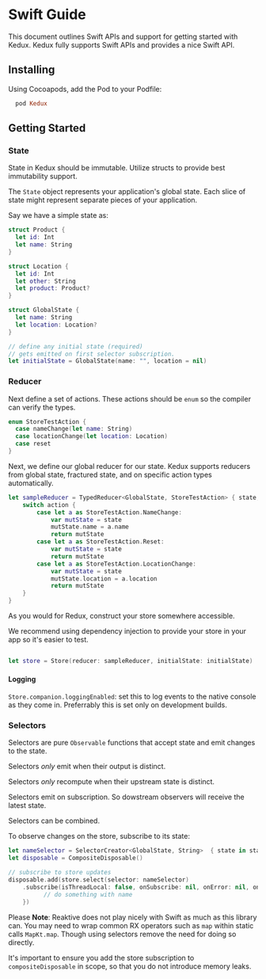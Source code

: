 # Swift Guide

This document outlines Swift APIs and support for getting started with Kedux.
Kedux fully supports Swift APIs and provides a nice Swift API.

## Installing

Using Cocoapods, add the Pod to your Podfile:

```ruby
  pod Kedux
```

## Getting Started

### State

State in Kedux should be immutable. Utilize structs to provide best immutability support.

The `State` object represents your application's global state. Each slice of state might represent separate pieces of your 
application. 

Say we have a simple state as:

```swift 
struct Product {
  let id: Int
  let name: String
}

struct Location {
  let id: Int
  let other: String
  let product: Product?
}

struct GlobalState {
  let name: String
  let location: Location?
}

// define any initial state (required)
// gets emitted on first selector subscription.
let initialState = GlobalState(name: "", location = nil)
```

### Reducer

Next define a set of actions. These actions should be `enum` so the compiler can verify 
the types.

```swift 
enum StoreTestAction {
  case nameChange(let name: String)
  case locationChange(let location: Location)
  case reset
}
```

Next, we define our global reducer for our state. Kedux supports reducers from global state, fractured state, 
and on specific action types automatically.

```swift 
let sampleReducer = TypedReducer<GlobalState, StoreTestAction> { state, action in 
    switch action {
        case let a as StoreTestAction.NameChange:
            var mutState = state
            mutState.name = a.name
            return mutState
        case let a as StoreTestAction.Reset:
            var mutState = state
            return mutState
        case let a as StoreTestAction.LocationChange:
            var mutState = state
            mutState.location = a.location
            return mutState
    }
}
```

As you would for Redux, construct your store somewhere accessible.

We recommend using dependency injection to provide your store in your app so it's easier to test.

```swift 

let store = Store(reducer: sampleReducer, initialState: initialState)

```

#### Logging

`Store.companion.loggingEnabled`: set this to log events to the native console as they come in. 
Preferrably this is set only on development builds.

### Selectors

Selectors are pure `Observable` functions that accept state and emit changes to the state.

Selectors _only_ emit when their output is distinct. 

Selectors _only_ recompute when their upstream state is distinct.

Selectors emit on subscription. So dowstream observers will receive the latest state.

Selectors can be combined.

To observe changes on the store, subscribe to its state:

```swift 
let nameSelector = SelectorCreator<GlobalState, String>  { state in state.name }
let disposable = CompositeDisposable()

// subscribe to store updates
disposable.add(store.select(selector: nameSelector)
    .subscribe(isThreadLocal: false, onSubscribe: nil, onError: nil, onComplete: nil) { movies in
          // do something with name
    })
```

Please **Note**: Reaktive does not play nicely with Swift as much as this library can. You may 
need to wrap common RX operators such as `map` within static calls `MapKt.map`. Though using selectors 
remove the need for doing so directly. 

It's important to ensure you add the store subscription to `compositeDisposable` in scope, 
so that you do not introduce memory leaks.
